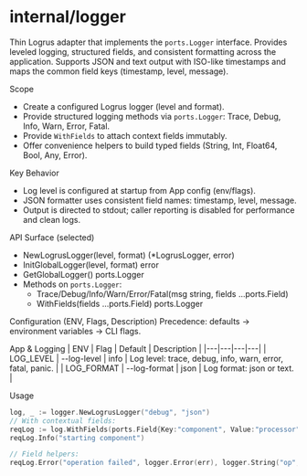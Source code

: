 # internal/logger

Thin Logrus adapter that implements the `ports.Logger` interface. Provides leveled logging, structured fields, and consistent formatting across the application. Supports JSON and text output with ISO-like timestamps and maps the common field keys (timestamp, level, message).

Scope

- Create a configured Logrus logger (level and format).
- Provide structured logging methods via `ports.Logger`: Trace, Debug, Info, Warn, Error, Fatal.
- Provide `WithFields` to attach context fields immutably.
- Offer convenience helpers to build typed fields (String, Int, Float64, Bool, Any, Error).

Key Behavior

- Log level is configured at startup from App config (env/flags).
- JSON formatter uses consistent field names: timestamp, level, message.
- Output is directed to stdout; caller reporting is disabled for performance and clean logs.

API Surface (selected)

- NewLogrusLogger(level, format) (\*LogrusLogger, error)
- InitGlobalLogger(level, format) error
- GetGlobalLogger() ports.Logger
- Methods on `ports.Logger`:
  - Trace/Debug/Info/Warn/Error/Fatal(msg string, fields ...ports.Field)
  - WithFields(fields ...ports.Field) ports.Logger

Configuration (ENV, Flags, Description)
Precedence: defaults → environment variables → CLI flags.

App & Logging
| ENV | Flag | Default | Description |
|---|---|---|---|
| LOG_LEVEL | --log-level | info | Log level: trace, debug, info, warn, error, fatal, panic. |
| LOG_FORMAT | --log-format | json | Log format: json or text. |

Usage

```go
log, _ := logger.NewLogrusLogger("debug", "json")
// With contextual fields:
reqLog := log.WithFields(ports.Field{Key:"component", Value:"processor"})
reqLog.Info("starting component")

// Field helpers:
reqLog.Error("operation failed", logger.Error(err), logger.String("op", "publish"))
```
